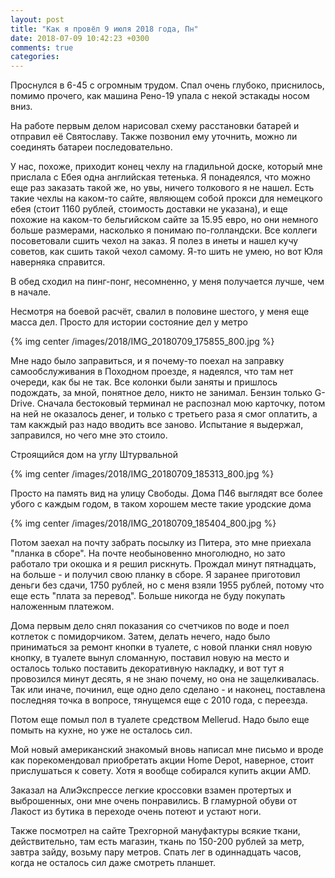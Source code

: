 ```yaml
---
layout: post
title: "Как я провёл 9 июля 2018 года, Пн"
date: 2018-07-09 10:42:23 +0300
comments: true
categories: 
---
```

Проснулся в 6-45 с огромным трудом. Спал очень глубоко, приснилось, помимо прочего, как машина Рено-19 упала с некой эстакады носом вниз.

На работе первым делом нарисовал схему расстановки батарей и отправил её Святославу. Также позвонил ему уточнить, можно ли соединять батареи последовательно.

У нас, похоже, приходит конец чехлу на гладильной доске, который мне прислала с Ебея одна английская тетенька. Я понадеялся, что можно еще раз заказать такой же, но увы, ничего толкового я не нашел. Есть такие чехлы на каком-то сайте, являющем собой прокси для немецкого ебея (стоит 1160 рублей, стоимость доставки не указана), и еще похожие на каком-то бельгийском сайте за 15.95 евро, но они немного больше размерами, насколько я понимаю по-голландски. Все коллеги посоветовали сшить чехол на заказ. Я полез в инеты и нашел кучу советов, как сшить такой чехол самому. Я-то шить не умею, но вот Юля наверняка справится. 

В обед сходил на пинг-понг, несомненно, у меня получается лучше, чем в начале.

Несмотря на боевой расчёт, свалил в половине шестого, у меня еще масса дел. Просто для истории состояние дел у метро

{% img center /images/2018/IMG_20180709_175855_800.jpg %}

Мне надо было заправиться, и я почему-то поехал на заправку самообслуживания в Походном проезде, я надеялся, что там нет очереди, как бы не так. Все колонки были заняты и пришлось подождать, за мной, понятное дело, никто не занимал. Бензин только G-Drive. Сначала бестоковый терминал не распознал мою карточку, потом на ней не оказалось денег, и только с третьего раза я смог оплатить, а там какждый раз надо вводить все заново. Испытание я выдержал, заправился, но чего мне это стоило.

Строящийся дом на углу Штурвальной

{% img center /images/2018/IMG_20180709_185313_800.jpg %}

Просто на память вид на улицу Свободы. Дома П46 выглядят все более убого с каждым годом, в таком хорошем месте такие уродские дома

{% img center /images/2018/IMG_20180709_185404_800.jpg %}

Потом заехал на почту забрать посылку из Питера, это мне приехала "планка в сборе". На почте необыновенно многолюдно, но зато работало три окошка и я решил рискнуть. Прождал минут пятнадцать, на больше - и получил свою планку в сборе. Я заранее приготовил деньги без сдачи, 1750 рублей, но с меня взяли 1955 рублей, потому что еще есть "плата за перевод". Больше никогда не буду покупать наложенным платежом.

Дома первым дело снял показания со счетчиков по воде и поел котлеток с помидорчиком. Затем, делать нечего, надо было приниматься за ремонт кнопки в туалете, с новой планки снял новую кнопку, в туалете вынул сломанную, поставил новую на место и осталось только поставить декоративную накладку, и вот тут я провозился минут десять, я не знаю почему, но она не защелкивалась. Так или иначе, починил, еще одно дело сделано - и наконец, поставлена последняя точка в вопросе, тянущемся еще с 2010 года, с переезда.

Потом еще помыл пол в туалете средством Mellerud. Надо было еще помыть на кухне, но уже не осталось сил.

Мой новый американский знакомый вновь написал мне письмо и вроде как порекомендовал приобретать акции Home Depot, наверное, стоит прислушаться к совету. Хотя я вообще собирался купить акции AMD.

Заказал на АлиЭкспрессе легкие кроссовки взамен протертых и выброшенных, они мне очень понравились. В гламурной обуви от Лакост из бутика в переходе очень потеют и устают ноги.

Также посмотрел на сайте Трехгорной мануфактуры всякие ткани, действительно, там есть магазин, ткань по 150-200 рублей за метр, завтра зайду, возьму пару метров. Спать лег в одиннадцать часов, когда не осталось сил даже смотреть планшет.